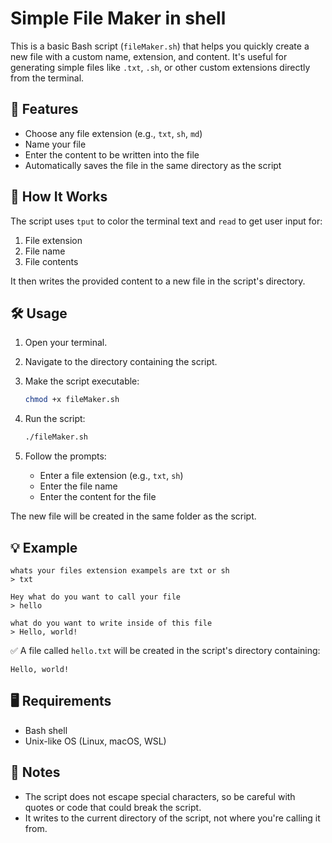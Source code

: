 # Simple File Maker in shell

This is a basic Bash script (`fileMaker.sh`) that helps you quickly create a new file with a custom name, extension, and content. It's useful for generating simple files like `.txt`, `.sh`, or other custom extensions directly from the terminal.

## 📜 Features

- Choose any file extension (e.g., `txt`, `sh`, `md`)
- Name your file
- Enter the content to be written into the file
- Automatically saves the file in the same directory as the script

## 🧠 How It Works

The script uses `tput` to color the terminal text and `read` to get user input for:

1. File extension  
2. File name  
3. File contents  

It then writes the provided content to a new file in the script's directory.

## 🛠️ Usage

1. Open your terminal.  
2. Navigate to the directory containing the script.  
3. Make the script executable:

   ```bash
   chmod +x fileMaker.sh
   ```

4. Run the script:

   ```bash
   ./fileMaker.sh
   ```

5. Follow the prompts:
   - Enter a file extension (e.g., `txt`, `sh`)
   - Enter the file name
   - Enter the content for the file

The new file will be created in the same folder as the script.

## 💡 Example

```
whats your files extension exampels are txt or sh
> txt

Hey what do you want to call your file
> hello

what do you want to write inside of this file
> Hello, world!
```

✅ A file called `hello.txt` will be created in the script's directory containing:

```
Hello, world!
```

## 🖥️ Requirements

- Bash shell  
- Unix-like OS (Linux, macOS, WSL)

## 🔐 Notes

- The script does not escape special characters, so be careful with quotes or code that could break the script.
- It writes to the current directory of the script, not where you're calling it from.

